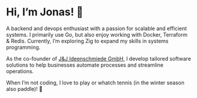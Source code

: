 # Hi, I’m Jonas! 🚀

A backend and devops enthusiast with a passion for scalable and efficient systems. I primarily use Go, but also enjoy working with Docker, Terraform & Redis. Currently, I’m exploring Zig to expand my skills in systems programming.

As the co-founder of [J&J Ideenschmiede GmbH](https://jj-ideenschmiede.de), I develop tailored software solutions to help businesses automate processes and streamline operations.

When I’m not coding, I love to play or whatch tennis (in the winter season also paddle)! 🎾